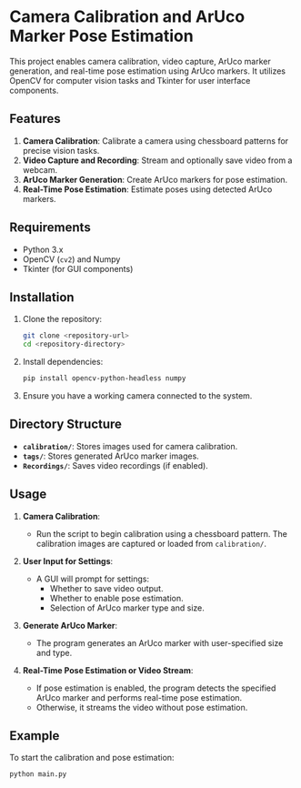 # Camera Calibration and ArUco Marker Pose Estimation

This project enables camera calibration, video capture, ArUco marker generation, and real-time pose estimation using ArUco markers. It utilizes OpenCV for computer vision tasks and Tkinter for user interface components.

## Features

1. **Camera Calibration**: Calibrate a camera using chessboard patterns for precise vision tasks.
2. **Video Capture and Recording**: Stream and optionally save video from a webcam.
3. **ArUco Marker Generation**: Create ArUco markers for pose estimation.
4. **Real-Time Pose Estimation**: Estimate poses using detected ArUco markers.

## Requirements

- Python 3.x
- OpenCV (`cv2`) and Numpy
- Tkinter (for GUI components)

## Installation

1. Clone the repository:
    ```bash
    git clone <repository-url>
    cd <repository-directory>
    ```

2. Install dependencies:
    ```bash
    pip install opencv-python-headless numpy
    ```

3. Ensure you have a working camera connected to the system.

## Directory Structure

- **`calibration/`**: Stores images used for camera calibration.
- **`tags/`**: Stores generated ArUco marker images.
- **`Recordings/`**: Saves video recordings (if enabled).

## Usage

1. **Camera Calibration**:
   - Run the script to begin calibration using a chessboard pattern. The calibration images are captured or loaded from `calibration/`.

2. **User Input for Settings**:
   - A GUI will prompt for settings:
     - Whether to save video output.
     - Whether to enable pose estimation.
     - Selection of ArUco marker type and size.

3. **Generate ArUco Marker**:
   - The program generates an ArUco marker with user-specified size and type.

4. **Real-Time Pose Estimation or Video Stream**:
   - If pose estimation is enabled, the program detects the specified ArUco marker and performs real-time pose estimation.
   - Otherwise, it streams the video without pose estimation.

## Example

To start the calibration and pose estimation:
```bash
python main.py
